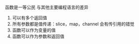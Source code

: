 函数是⼀等公⺠
与其他主要编程语⾔的差异
1. 可以有多个返回值
2. 所有参数都是值传递：slice，map，channel 会有传引⽤的错觉
3. 函数可以作为变量的值
4. 函数可以作为参数和返回值